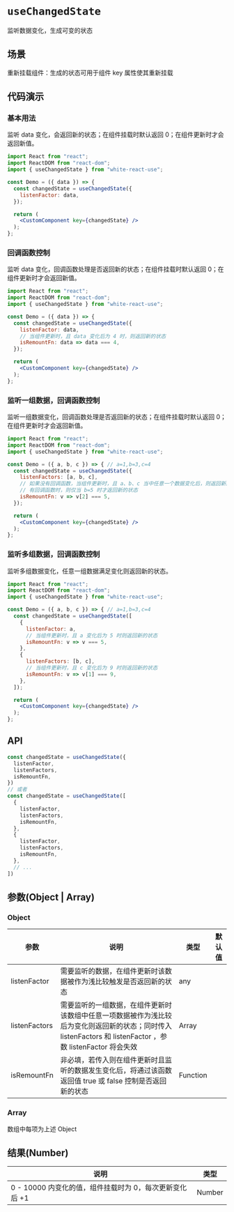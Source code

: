 # `useChangedState`

监听数据变化，生成可变的状态

## 场景
重新挂载组件：生成的状态可用于组件 key 属性使其重新挂载

## 代码演示

### 基本用法

监听 data 变化，会返回新的状态；在组件挂载时默认返回 0；在组件更新时才会返回新值。

```jsx
import React from "react";
import ReactDOM from "react-dom";
import { useChangedState } from "white-react-use";

const Demo = ({ data }) => {
  const changedState = useChangedState({
    listenFactor: data,
  });

  return (
    <CustomComponent key={changedState} />
  );
};
```

### 回调函数控制

监听 data 变化，回调函数处理是否返回新的状态；在组件挂载时默认返回 0；在组件更新时才会返回新值。

```jsx
import React from "react";
import ReactDOM from "react-dom";
import { useChangedState } from "white-react-use";

const Demo = ({ data }) => {
  const changedState = useChangedState({
    listenFactor: data,
    // 当组件更新时，且 data 变化后为 4 时，则返回新的状态
    isRemountFn: data => data === 4,
  });

  return (
    <CustomComponent key={changedState} />
  );
};
```

### 监听一组数据，回调函数控制

监听一组数据变化，回调函数处理是否返回新的状态；在组件挂载时默认返回 0；在组件更新时才会返回新值。

```jsx
import React from "react";
import ReactDOM from "react-dom";
import { useChangedState } from "white-react-use";

const Demo = ({ a, b, c }) => { // a=1,b=3,c=4
  const changedState = useChangedState({
    listenFactors: [a, b, c],
    // 如果没有回调函数，当组件更新时，且 a、b、c 当中任意一个数据变化后，则返回新的状态
    // 有回调函数时，则仅当 b=5 时才返回新的状态
    isRemountFn: v => v[2] === 5,
  });

  return (
    <CustomComponent key={changedState} />
  );
};
```

### 监听多组数据，回调函数控制

监听多组数据变化，任意一组数据满足变化则返回新的状态。

```jsx
import React from "react";
import ReactDOM from "react-dom";
import { useChangedState } from "white-react-use";

const Demo = ({ a, b, c }) => { // a=1,b=3,c=4
  const changedState = useChangedState([
    {
      listenFactor: a,
      // 当组件更新时，且 a 变化后为 5 时则返回新的状态
      isRemountFn: v => v === 5,
    },
    {
      listenFactors: [b, c],
      // 当组件更新时，且 c 变化后为 9 时则返回新的状态
      isRemountFn: v => v[1] === 9,
    },
  ]);

  return (
    <CustomComponent key={changedState} />
  );
};
```

## API

```jsx
const changedState = useChangedState({
  listenFactor,
  listenFactors,
  isRemountFn,
})
// 或者
const changedState = useChangedState([
  {
    listenFactor,
    listenFactors,
    isRemountFn,
  },
  {
    listenFactor,
    listenFactors,
    isRemountFn,
  },
  // ...
])
```

## 参数(Object | Array)

### Object

| 参数 | 说明 | 类型 | 默认值 |
| --- | --- | --- | --- |
| listenFactor | 需要监听的数据，在组件更新时该数据被作为浅比较触发是否返回新的状态 | any | |
| listenFactors | 需要监听的一组数据，在组件更新时该数组中任意一项数据被作为浅比较后为变化则返回新的状态；同时传入 listenFactors 和 listenFactor ，参数 listenFactor 将会失效 | Array | |
| isRemountFn | 非必填，若传入则在组件更新时且监听的数据发生变化后，将通过该函数返回值 true 或 false 控制是否返回新的状态 | Function | |

### Array

数组中每项为上述 Object


## 结果(Number)

| 说明 | 类型 |
| --- | --- |
| 0 - 10000 内变化的值，组件挂载时为 0，每次更新变化后 +1 | Number |


[img-demo]: https://img.shields.io/badge/demo-%20%20%20%F0%9F%9A%80-green.svg

